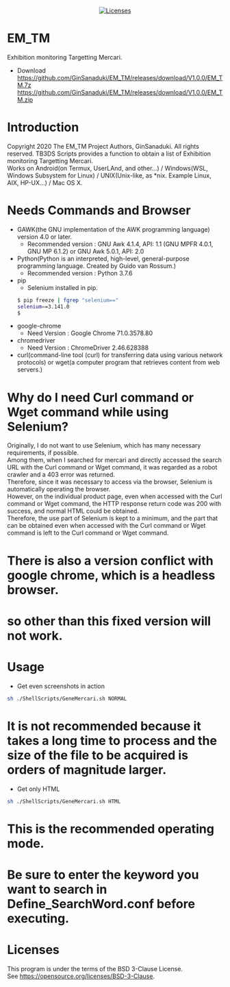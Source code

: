 <p align="center">
    <a href="https://opensource.org/licenses/BSD-3-Clause"><img src="https://img.shields.io/badge/license-bsd-orange.svg" alt="Licenses"></a>
</p>

# EM_TM
Exhibition monitoring Targetting Mercari.

* Download  
https://github.com/GinSanaduki/EM_TM/releases/download/V1.0.0/EM_TM.7z  
https://github.com/GinSanaduki/EM_TM/releases/download/V1.0.0/EM_TM.zip  

# Introduction
Copyright 2020 The EM_TM Project Authors, GinSanaduki.
All rights reserved.
TB3DS Scripts provides a function to obtain a list of Exhibition monitoring Targetting Mercari.  
Works on Android(on Termux, UserLAnd, and other...) / Windows(WSL, Windows Subsystem for Linux) / UNIX(Unix-like, as *nix. Example Linux, AIX, HP-UX...) / Mac OS X.

# Needs Commands and Browser
* GAWK(the GNU implementation of the AWK programming language) version 4.0 or later.
  * Recommended version : GNU Awk 4.1.4, API: 1.1 (GNU MPFR 4.0.1, GNU MP 6.1.2) or GNU Awk 5.0.1, API: 2.0
* Python(Python is an interpreted, high-level, general-purpose programming language. Created by Guido van Rossum.)
  * Recommended version : Python 3.7.6
* pip
    * Selenium installed in pip.
    ```bash
    $ pip freeze | fgrep "selenium=="
    selenium==3.141.0
    $
    ```
* google-chrome
    * Need Version : Google Chrome 71.0.3578.80 
* chromedriver
    * Need Version : ChromeDriver 2.46.628388  
* curl(command-line tool (curl) for transferring data using various network protocols) or wget(a computer program that retrieves content from web servers.)

# Why do I need Curl command or Wget command while using Selenium?
Originally, I do not want to use Selenium, which has many necessary requirements, if possible.  
Among them, when I searched for mercari and directly accessed the search URL with the Curl command or Wget command, it was regarded as a robot crawler and a 403 error was returned.  
Therefore, since it was necessary to access via the browser, Selenium is automatically operating the browser.  
However, on the individual product page, even when accessed with the Curl command or Wget command, the HTTP response return code was 200 with success, and normal HTML could be obtained.  
Therefore, the use part of Selenium is kept to a minimum, and the part that can be obtained even when accessed with the Curl command or Wget command is left to the Curl command or Wget command.  

# There is also a version conflict with google chrome, which is a headless browser.
# so other than this fixed version will not work.

# Usage
* Get even screenshots in action
```bash
sh ./ShellScripts/GeneMercari.sh NORMAL
```
# It is not recommended because it takes a long time to process and the size of the file to be acquired is orders of magnitude larger.
* Get only HTML
```bash
sh ./ShellScripts/GeneMercari.sh HTML
```
# This is the recommended operating mode.

# Be sure to enter the keyword you want to search in Define_SearchWord.conf before executing.

# Licenses
This program is under the terms of the BSD 3-Clause License.  
See https://opensource.org/licenses/BSD-3-Clause.  

